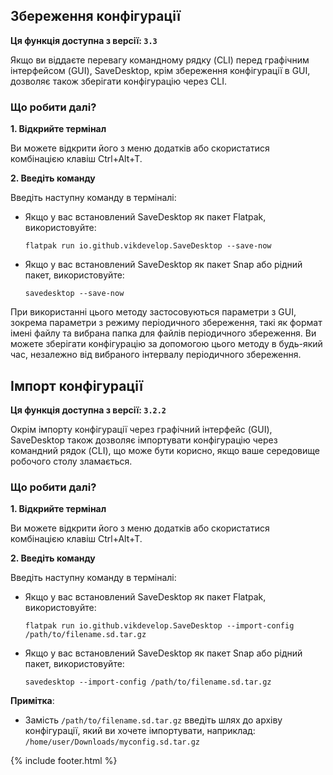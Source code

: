 
## Збереження конфігурації

**Ця функція доступна з версії: `3.3`**

Якщо ви віддаєте перевагу командному рядку (CLI) перед графічним інтерфейсом (GUI), SaveDesktop, крім збереження конфігурації в GUI, дозволяє також зберігати конфігурацію через CLI.

### Що робити далі?
**1. Відкрийте термінал**

Ви можете відкрити його з меню додатків або скористатися комбінацією клавіш Ctrl+Alt+T.

**2. Введіть команду**

Введіть наступну команду в терміналі:
- Якщо у вас встановлений SaveDesktop як пакет Flatpak, використовуйте:
     ```
     flatpak run io.github.vikdevelop.SaveDesktop --save-now
     ```
- Якщо у вас встановлений SaveDesktop як пакет Snap або рідний пакет, використовуйте:
     ```
     savedesktop --save-now
     ```

При використанні цього методу застосовуються параметри з GUI, зокрема параметри з режиму періодичного збереження, такі як формат імені файлу та вибрана папка для файлів періодичного збереження. Ви можете зберігати конфігурацію за допомогою цього методу в будь-який час, незалежно від вибраного інтервалу періодичного збереження.

## Імпорт конфігурації

**Ця функція доступна з версії: `3.2.2`**

Окрім імпорту конфігурації через графічний інтерфейс (GUI), SaveDesktop також дозволяє імпортувати конфігурацію через командний рядок (CLI), що може бути корисно, якщо ваше середовище робочого столу зламається.

### Що робити далі?
**1. Відкрийте термінал**

Ви можете відкрити його з меню додатків або скористатися комбінацією клавіш Ctrl+Alt+T.

**2. Введіть команду**

Введіть наступну команду в терміналі:
- Якщо у вас встановлений SaveDesktop як пакет Flatpak, використовуйте:
     ```
     flatpak run io.github.vikdevelop.SaveDesktop --import-config /path/to/filename.sd.tar.gz
     ```
- Якщо у вас встановлений SaveDesktop як пакет Snap або рідний пакет, використовуйте:
     ```
     savedesktop --import-config /path/to/filename.sd.tar.gz
     ```

**Примітка**:
- Замість `/path/to/filename.sd.tar.gz` введіть шлях до архіву конфігурації, який ви хочете імпортувати, наприклад: `/home/user/Downloads/myconfig.sd.tar.gz`

{% include footer.html %}
